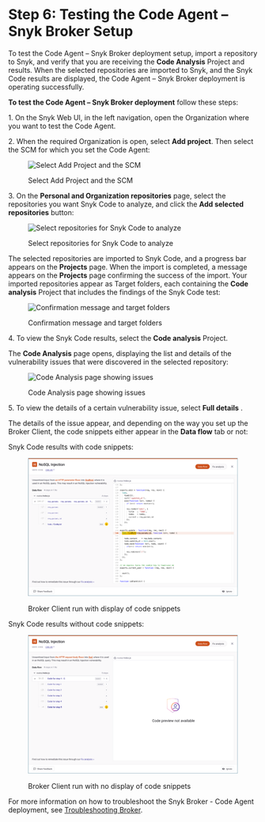 # Step 6: Testing the Code Agent – Snyk Broker Setup

To test the Code Agent – Snyk Broker deployment setup, import a repository to Snyk, and verify that you are receiving the **Code Analysis** Project and results. When the selected repositories are imported to Snyk, and the Snyk Code results are displayed, the Code Agent – Snyk Broker deployment is operating successfully.

**To test the Code Agent – Snyk Broker deployment** follow these steps:

1\. On the Snyk Web UI, in the left navigation, open the Organization where you want to test the Code Agent.

2\. When the required Organization is open, select **Add project**. Then select the SCM for which you set the Code Agent:

<figure><img src="../../../../.gitbook/assets/Code Agent - Test - Selecting SCM for import.png" alt="Select Add Project and the SCM"><figcaption><p>Select Add Project and the SCM</p></figcaption></figure>

3\. On the **Personal and Organization repositories** page, select the repositories you want Snyk Code to analyze, and click the **Add selected repositories** button:

<figure><img src="../../../../.gitbook/assets/Code Agent - Test - Selecting repos for import.png" alt="Select repositories for Snyk Code to analyze"><figcaption><p>Select repositories for Snyk Code to analyze</p></figcaption></figure>

The selected repositories are imported to Snyk Code, and a progress bar appears on the **Projects** page. When the import is completed, a message appears on the **Projects** page confirming the success of the import. Your imported repositories appear as Target folders, each containing the **Code analysis** Project that includes the findings of the Snyk Code test:

<figure><img src="../../../../.gitbook/assets/Code Agent - Test - Code Analysis Project.png" alt="Confirmation message and target folders"><figcaption><p>Confirmation message and target folders</p></figcaption></figure>

4\. To view the Snyk Code results, select the **Code analysis** Project.

The **Code Analysis** page opens, displaying the list and details of the vulnerability issues that were discovered in the selected repository:

<figure><img src="../../../../.gitbook/assets/Code Agent - Test - Code Analysis page.png" alt="Code Analysis page showing issues"><figcaption><p>Code Analysis page showing issues</p></figcaption></figure>

5\. To view the details of a certain vulnerability issue, select **Full details** .

The details of the issue appear, and depending on the way you set up the Broker Client, the code snippets either appear in the **Data flow** tab or not:

Snyk Code results with code snippets:

<figure><img src="../../../../.gitbook/assets/Broker - Results - with code snippets (1) (1) (1) (1) (1) (1) (1) (1) (1) (1) (1) (1) (1) (1) (1) (1) (1) (1) (1) (1) (1) (1) (1) (1) (1) (1) (1) (1) (1) (3).png" alt="Broker Client run with display of code snippets"><figcaption><p>Broker Client run with display of code snippets</p></figcaption></figure>

Snyk Code results without code snippets:

<figure><img src="../../../../.gitbook/assets/Broker - Results - without code snippets (1) (1) (1) (1) (1) (1) (1) (1) (1) (1) (1) (1) (1) (1) (1) (1) (1) (1) (1) (1) (1) (1) (1) (1) (1) (1) (1) (1) (1) (1) (5).png" alt="Broker Client run with no display of code snippets"><figcaption><p>Broker Client run with no display of code snippets</p></figcaption></figure>

For more information on how to troubleshoot the Snyk Broker - Code Agent deployment, see [Troubleshooting Broker](../../troubleshooting-broker.md).
